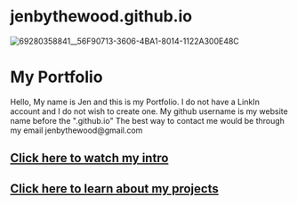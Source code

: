 # jenbythewood.github.io

![69280358841__56F90713-3606-4BA1-8014-1122A300E48C](https://github.com/jenbythewood/jenbythewood.github.io/assets/145355065/731378ff-d9af-4ac6-9b35-720097803ecb)


<html lang="en">
    <head>
            <meta charset="UTF-8">
            <meta http-equiv="X-UA-Compatible" content="IE=edge">
            <link rel="stylesheet" href="style.css">
    </head>
    <body>
        <div class="container">
            <h1>My Portfolio</h1>
            <p>Hello, My name is Jen and this is my Portfolio. I do not have a LinkIn account and I do not wish to create one. My github username is my website name before the ".github.io" The best way to contact me would be through my email jenbythewood@gmail.com</p>
            <a href="https://youtu.be/5ZRCLedM_8Q"><h2>Click here to watch my intro<h2></h2> 
            <a href="./My Portfolio Projects.html"><h2>Click here to learn about my projects<h2></h2>
 
